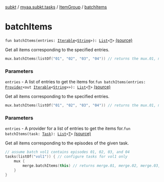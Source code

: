 [subkt](../../index.md) / [myaa.subkt.tasks](../index.md) / [ItemGroup](index.md) / [batchItems](./batch-items.md)

# batchItems

`fun batchItems(entries: `[`Iterable`](https://kotlinlang.org/api/latest/jvm/stdlib/kotlin.collections/-iterable/index.html)`<`[`String`](https://kotlinlang.org/api/latest/jvm/stdlib/kotlin/-string/index.html)`>): `[`List`](https://kotlinlang.org/api/latest/jvm/stdlib/kotlin.collections/-list/index.html)`<`[`T`](index.md#T)`>` [(source)](https://github.com/Myaamori/SubKt/blob/0.1.8/src/main/kotlin/myaa/subkt/tasks/tasks.kt#L280)

Get all items corresponding to the specified entries.

``` kotlin
mux.batchItems(listOf("01", "02", "03", "04")) // returns the mux.01, mux.02, mux.03, mux.04 tasks
```

### Parameters

`entries` - A list of entries to get the items for.`fun batchItems(entries: `[`Provider`](https://docs.gradle.org/current/javadoc/org/gradle/api/provider/Provider.html)`<out `[`Iterable`](https://kotlinlang.org/api/latest/jvm/stdlib/kotlin.collections/-iterable/index.html)`<`[`String`](https://kotlinlang.org/api/latest/jvm/stdlib/kotlin/-string/index.html)`>>): `[`List`](https://kotlinlang.org/api/latest/jvm/stdlib/kotlin.collections/-list/index.html)`<`[`T`](index.md#T)`>` [(source)](https://github.com/Myaamori/SubKt/blob/0.1.8/src/main/kotlin/myaa/subkt/tasks/tasks.kt#L288)

Get all items corresponding to the specified entries.

``` kotlin
mux.batchItems(listOf("01", "02", "03", "04")) // returns the mux.01, mux.02, mux.03, mux.04 tasks
```

### Parameters

`entries` - A provider for a list of entries to get the items for.`fun batchItems(task: `[`Task`](https://docs.gradle.org/current/javadoc/org/gradle/api/Task.html)`): `[`List`](https://kotlinlang.org/api/latest/jvm/stdlib/kotlin.collections/-list/index.html)`<`[`T`](index.md#T)`>` [(source)](https://github.com/Myaamori/SubKt/blob/0.1.8/src/main/kotlin/myaa/subkt/tasks/tasks.kt#L296)

Get all items corresponding to the episodes of the given task.

``` kotlin
// assume batch vol1 contains episodes 01, 02, 03, and 04
tasks(listOf("vol1")) { // configure tasks for vol1 only
    mux {
        merge.batchItems(this) // returns merge.01, merge.02, merge.03, merge.04
    }
}
```

